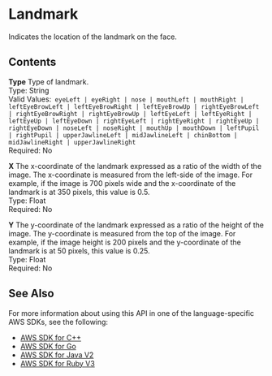 # Landmark<a name="API_Landmark"></a>

Indicates the location of the landmark on the face\.

## Contents<a name="API_Landmark_Contents"></a>

 **Type**   <a name="rekognition-Type-Landmark-Type"></a>
Type of landmark\.  
Type: String  
Valid Values:` eyeLeft | eyeRight | nose | mouthLeft | mouthRight | leftEyeBrowLeft | leftEyeBrowRight | leftEyeBrowUp | rightEyeBrowLeft | rightEyeBrowRight | rightEyeBrowUp | leftEyeLeft | leftEyeRight | leftEyeUp | leftEyeDown | rightEyeLeft | rightEyeRight | rightEyeUp | rightEyeDown | noseLeft | noseRight | mouthUp | mouthDown | leftPupil | rightPupil | upperJawlineLeft | midJawlineLeft | chinBottom | midJawlineRight | upperJawlineRight`   
Required: No

 **X**   <a name="rekognition-Type-Landmark-X"></a>
The x\-coordinate of the landmark expressed as a ratio of the width of the image\. The x\-coordinate is measured from the left\-side of the image\. For example, if the image is 700 pixels wide and the x\-coordinate of the landmark is at 350 pixels, this value is 0\.5\.   
Type: Float  
Required: No

 **Y**   <a name="rekognition-Type-Landmark-Y"></a>
The y\-coordinate of the landmark expressed as a ratio of the height of the image\. The y\-coordinate is measured from the top of the image\. For example, if the image height is 200 pixels and the y\-coordinate of the landmark is at 50 pixels, this value is 0\.25\.  
Type: Float  
Required: No

## See Also<a name="API_Landmark_SeeAlso"></a>

For more information about using this API in one of the language\-specific AWS SDKs, see the following:
+  [AWS SDK for C\+\+](https://docs.aws.amazon.com/goto/SdkForCpp/rekognition-2016-06-27/Landmark) 
+  [AWS SDK for Go](https://docs.aws.amazon.com/goto/SdkForGoV1/rekognition-2016-06-27/Landmark) 
+  [AWS SDK for Java V2](https://docs.aws.amazon.com/goto/SdkForJavaV2/rekognition-2016-06-27/Landmark) 
+  [AWS SDK for Ruby V3](https://docs.aws.amazon.com/goto/SdkForRubyV3/rekognition-2016-06-27/Landmark) 